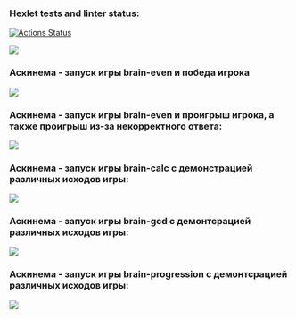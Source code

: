 ### Hexlet tests and linter status:
[![Actions Status](https://github.com/230707/python-project-49/actions/workflows/hexlet-check.yml/badge.svg)](https://github.com/230707/python-project-49/actions)

<a href="https://codeclimate.com/github/230707/python-project-49/maintainability"><img src="https://api.codeclimate.com/v1/badges/aeb1e5827e089df41bc1/maintainability" /></a>

### Аскинема - запуск игры brain-even и победа игрока
<a href="https://asciinema.org/a/NpTTN0Sd2Fvi7shsi3Ki8gfLf" target="_blank"><img src="https://asciinema.org/a/NpTTN0Sd2Fvi7shsi3Ki8gfLf.svg" /></a>

### Аскинема - запуск игры brain-even и проигрыш игрока, а также проигрыш из-за некорректного ответа:
<a href="https://asciinema.org/a/KjMKKe5QAuYn6CFZmbjKYPdwT" target="_blank"><img src="https://asciinema.org/a/KjMKKe5QAuYn6CFZmbjKYPdwT.svg" /></a>

### Аскинема - запуск игры brain-calc с демонстрацией различных исходов игры:
<a href="https://asciinema.org/a/kDHc1sPjdmXitwFUPvJVLDpMW" target="_blank"><img src="https://asciinema.org/a/kDHc1sPjdmXitwFUPvJVLDpMW.svg" /></a>

### Аскинема - запуск игры brain-gcd с демонтсрацией различных исходов игры:
<a href="https://asciinema.org/a/azHJkqdRzw7WoBZ98FekrGUUi" target="_blank"><img src="https://asciinema.org/a/azHJkqdRzw7WoBZ98FekrGUUi.svg" /></a>

### Аскинема - запуск игры brain-progression с демонтсрацией различных исходов игры:
<a href="https://asciinema.org/a/LJZ8xdPdl0lUEgMUoutGM7fZ6" target="_blank"><img src="https://asciinema.org/a/LJZ8xdPdl0lUEgMUoutGM7fZ6.svg" /></a>
